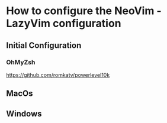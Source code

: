 # How to configure the NeoVim - LazyVim configuration

## Initial Configuration

### OhMyZsh

https://github.com/romkatv/powerlevel10k

## MacOs

## Windows

